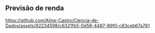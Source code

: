 ## Previsão de renda



https://github.com/Aline-Castro/Ciencia-de-Dados/assets/92234598/c6321fb5-0d58-4487-89f0-c83ceb67a761

